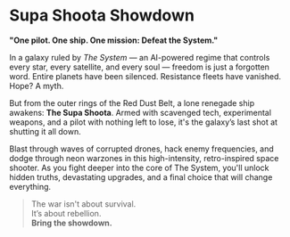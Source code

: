 # Supa Shoota Showdown
**"One pilot. One ship. One mission: Defeat the System."**

In a galaxy ruled by *The System* — an AI-powered regime that controls every star, every satellite, and every soul — freedom is just a forgotten word. Entire planets have been silenced. Resistance fleets have vanished. Hope? A myth.

But from the outer rings of the Red Dust Belt, a lone renegade ship awakens: **The Supa Shoota**. Armed with scavenged tech, experimental weapons, and a pilot with nothing left to lose, it's the galaxy’s last shot at shutting it all down.

Blast through waves of corrupted drones, hack enemy frequencies, and dodge through neon warzones in this high-intensity, retro-inspired space shooter. As you fight deeper into the core of The System, you'll unlock hidden truths, devastating upgrades, and a final choice that will change everything.

> The war isn't about survival.  
> It’s about rebellion.  
> **Bring the showdown.**
